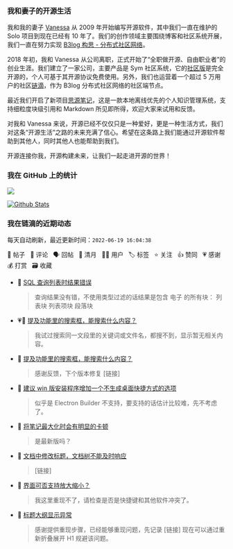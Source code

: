 ### 我和妻子的开源生活

我和我的妻子 [Vanessa](https://github.com/Vanessa219) 从 2009 年开始编写开源软件，其中我们一直在维护的 Solo 项目到现在已经有 10 年了。我们的创作领域主要围绕博客和社区系统开展，我们一直在努力实现 [B3log 构思 - 分布式社区网络](https://ld246.com/article/1546941897596)。

2018 年初，我和 Vanessa 从公司离职，正式开始了“全职做开源、自由职业者”的创业生涯。我们建立了一家公司，主要产品是 Sym 社区系统，它的[社区版](https://github.com/88250/symphony)是完全开源的，个人可基于其开源协议免费使用。另外，我们也运营着一个超过 5 万用户的社区[链滴](https://ld246.com)，作为 B3log 分布式社区网络的社区端节点。

最近我们开启了新项目[思源笔记](https://github.com/siyuan-note/siyuan)，这是一款本地离线优先的个人知识管理系统，支持细粒度块级引用和 Markdown 所见即所得，欢迎大家来试用和反馈。

对我和 Vanessa 来说，开源已经不仅仅只是一种爱好，更是一种生活方式，我们对这条“开源生活”之路的未来充满了信心。希望在这条路上我们能通过开源软件帮助到其他人，同时其他人也能帮助到我们。

开源连接你我，开源构建未来，让我们一起走进开源的世界！

### 我在 GitHub 上的统计

<a title="Hits" target="_blank" href="https://github.com/88250/88250"><img src="https://hits.b3log.org/88250/88250.svg"></a>

[![Github Stats](https://github-readme-stats.vercel.app/api?username=88250&theme=tokyonight&show_icons=true)](https://github.com/88250)

<!--events start -->

### 我在链滴的近期动态

每天自动刷新，最近更新时间：`2022-06-19 16:04:38`

📝 帖子 &nbsp; 💬 评论 &nbsp; 🗣 回帖 &nbsp; 🌙 清月 &nbsp; 👨‍💻 用户 &nbsp; 🏷️ 标签 &nbsp; ⭐️ 关注 &nbsp; 👍 赞同 &nbsp; 💗 感谢 &nbsp; 💰 打赏 &nbsp; 🗃 收藏

* 💬 [SQL 查询列表时结果错误](https://ld246.com/article/1655611531470/comment/1655619264922#comments)

  > 查询结果没有错，不使用类型过滤的话结果是包含 电子 的所有块： 列表块 列表项块 段落块
* 💗📝 [提及功能里的搜索框，能搜索什么内容？](https://ld246.com/article/1655608198750)

  > 我试过搜索同一文段里的关键词或文件名，都搜不到，显示暂无相关内容。
* 💬 [提及功能里的搜索框，能搜索什么内容？](https://ld246.com/article/1655608198750/comment/1655618837783#comments)

  > 感谢反馈，下个版本修复 [链接]
* 💬 [建议 win 版安装程序增加一个不生成桌面快捷方式的选项](https://ld246.com/article/1650609935913/comment/1655599733752#comments)

  > 似乎是 Electron Builder 不支持，要支持的话估计比较难，先不考虑了。
* 💬 [将笔记最大化时会有明显的卡顿](https://ld246.com/article/1655569647597/comment/1655588337806#comments)

  > 是最新版吗？
* 💬 [文档中修改标题，文档树不能及时响应](https://ld246.com/article/1655524436856/comment/1655566019444#comments)

  > [链接]
* 💬 [界面可否支持放大缩小？](https://ld246.com/article/1638801182868/comment/1655561634596#comments)

  > 我这里重现不了，请检查是否是快捷键和其他软件冲突了。
* 💬 [标题大纲显示异常](https://ld246.com/article/1655552956814/comment/1655557069718#comments)

  > 感谢提供重现步骤，已经能够重现问题，先记录 [链接] 现在可以通过重新折叠展开 H1 规避该问题。


<!--events end -->
